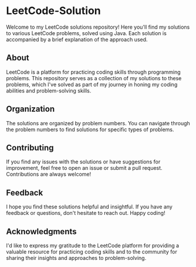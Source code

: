 # LeetCode-Solution

Welcome to my LeetCode solutions repository! Here you'll find my solutions to various LeetCode problems, solved using Java. Each solution is accompanied by a brief explanation of the approach used.

## About

LeetCode is a platform for practicing coding skills through programming problems. This repository serves as a collection of my solutions to these problems, which I've solved as part of my journey in honing my coding abilities and problem-solving skills.

## Organization

The solutions are organized by problem numbers. You can navigate through the problem numbers to find solutions for specific types of problems.

## Contributing

If you find any issues with the solutions or have suggestions for improvement, feel free to open an issue or submit a pull request. Contributions are always welcome!

## Feedback

I hope you find these solutions helpful and insightful. If you have any feedback or questions, don't hesitate to reach out. Happy coding!

## Acknowledgments

I'd like to express my gratitude to the LeetCode platform for providing a valuable resource for practicing coding skills and to the community for sharing their insights and approaches to problem-solving.
